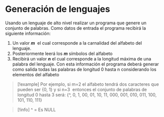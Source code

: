 # Generación de lenguajes
Usando un lenguaje de alto nivel realizar un programa que genere un conjunto de palabras. Como datos de entrada el programa recibirá la siguiente información:

1.  Un valor _**m**_  el cual corresponde a la carnalidad del alfabeto del lenguaje.
2.  Posteriormente leerá los **_m_** símbolos del alfabeto
3.  Recibirá un valor **_n_** el cual corresponde a la longitud máxima de una palabra del lenguaje.
Con esta información el programa deberá generar como salida todas las palabras de longitud 0 hasta n considerando los elementos del alfabeto
>[!example]
Por ejemplo, si m=2 el alfabeto tendrá dos caracteres que pueden ser {0, 1} y si n=3  entonces el conjunto de palabras de longitud 0 hasta 3 será:
{^,  0, 1, 00, 01, 10, 11, 000, 001, 010, 011, 100, 101, 110, 111}

>[!info]
>^ = Es NULL

